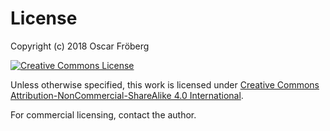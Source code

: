 
# License #

Copyright (c) 2018 Oscar Fröberg

[![Creative Commons License](https://i.creativecommons.org/l/by-nc-sa/4.0/88x31.png)](https://creativecommons.org/licenses/by-nc-sa/4.0/)

Unless otherwise specified,
this work is licensed under [Creative Commons Attribution-NonCommercial-ShareAlike 4.0 International](https://creativecommons.org/licenses/by-nc-sa/4.0/).

For commercial licensing, contact the author.

